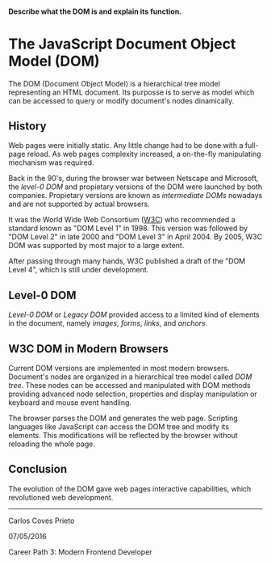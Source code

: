 #### Describe what the DOM is and explain its function.

# The JavaScript Document Object Model (DOM)

The DOM (Document Object Model) is a hierarchical tree model representing an HTML document. Its purposse is to serve as model which can be accessed to query or modify document's nodes dinamically.

## History
Web pages were initially static. Any little change had to be done with a full-page reload. As web pages complexity increased, a on-the-fly manipulating mechanism was required.

Back in the 90's, during the browser war between Netscape and Microsoft, the *level-0 DOM* and propietary versions of the DOM were launched by both companies. Propietary versions are known as *intermediate DOMs* nowadays and are not supported by actual browsers.

It was the World Wide Web Consortium ([W3C](https://www.w3.org/)) who recommended a standard known as "DOM Level 1" in 1998. This version was followed by "DOM Level 2" in late 2000 and "DOM Level 3" in April 2004. By 2005, W3C DOM was supported by most major to a large extent.

After passing through many hands, W3C published a draft of the "DOM Level 4", which is still under development.

## Level-0 DOM

*Level-0 DOM* or *Legacy DOM* provided access to a limited kind of elements in the document, namely *images*, *forms*, *links*, and *anchors*.

## W3C DOM in Modern Browsers

Current DOM versions are implemented in most modern browsers. Document's nodes are organized in a hierarchical tree model called *DOM tree*. These nodes can be accessed and manipulated with DOM methods providing advanced node selection, properties and display manipulation or keyboard and mouse event handling.

The browser parses the DOM and generates the web page. Scripting languages like JavaScript can access the DOM tree and modify its elements. This modifications will be reflected by the browser without reloading the whole page.

## Conclusion

The evolution of the DOM gave web pages interactive capabilities, which revolutioned web development.

---

Carlos Coves Prieto

07/05/2016

Career Path 3: Modern Frontend Developer